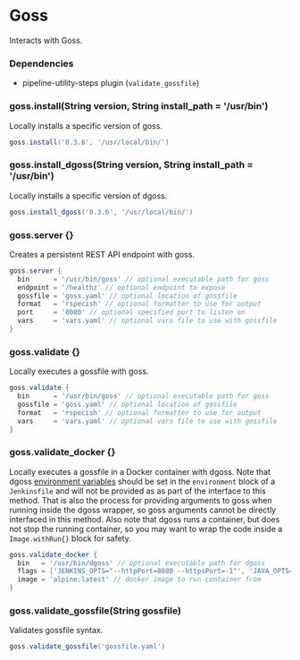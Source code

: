 # Goss

Interacts with Goss.

### Dependencies

- pipeline-utility-steps plugin (`validate_gossfile`)

### goss.install(String version, String install_path = '/usr/bin')
Locally installs a specific version of goss.

```groovy
goss.install('0.3.6', '/usr/local/bin/')
```

### goss.install_dgoss(String version, String install_path = '/usr/bin')
Locally installs a specific version of dgoss.

```groovy
goss.install_dgoss('0.3.6', '/usr/local/bin/')
```

### goss.server {}
Creates a persistent REST API endpoint with goss.

```groovy
goss.server {
  bin      = '/usr/bin/goss' // optional executable path for goss
  endpoint = '/healthz' // optional endpoint to expose
  gossfile = 'goss.yaml' // optional location of gossfile
  format   = 'rspecish' // optional formatter to use for output
  port     = '8080' // optional specified port to listen on
  vars     = 'vars.yaml' // optional vars file to use with gossfile
}
```

### goss.validate {}
Locally executes a gossfile with goss.

```groovy
goss.validate {
  bin      = '/usr/bin/goss' // optional executable path for goss
  gossfile = 'goss.yaml' // optional location of gossfile
  format   = 'rspecish' // optional formatter to use for output
  vars     = 'vars.yaml' // optional vars file to use with gossfile
}
```

### goss.validate_docker {}
Locally executes a gossfile in a Docker container with dgoss.
Note that dgoss [environment variables](https://github.com/aelsabbahy/goss/tree/master/extras/dgoss#environment-vars-and-defaults) should be set in the `environment` block of a `Jenkinsfile` and will not be provided as as part of the interface to this method. That is also the process for providing arguments to goss when running inside the dgoss wrapper, so goss arguments cannot be directly interfaced in this method. Also note that dgoss runs a container, but does not stop the running container, so you may want to wrap the code inside a `Image.withRun{}` block for safety.

```groovy
goss.validate_docker {
  bin   = '/usr/bin/dgoss' // optional executable path for dgoss
  flags = ['JENKINS_OPTS="--httpPort=8080 --httpsPort=-1"', 'JAVA_OPTS="-Xmx1048m"'] // optional flags for container run
  image = 'alpine:latest' // docker image to run container from
}
```

### goss.validate_gossfile(String gossfile)
Validates gossfile syntax.

```groovy
goss.validate_gossfile('gossfile.yaml')
```
